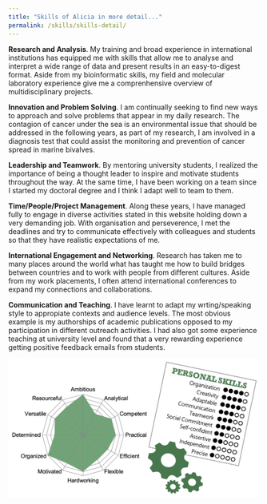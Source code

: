 ```yaml
---
title: "Skills of Alicia in more detail..."
permalink: /skills/skills-detail/
---
```


**Research and Analysis**. My training and broad experience in international institutions has equipped me with skills that allow me to analyse and interpret a wide range of data and present results in an easy-to-digest format. Aside from my bioinformatic skills, my field and molecular laboratory experience give me a comprenhensive overview of multidisciplinary projects.

**Innovation and Problem Solving**. I am continually seeking to find new ways to approach and solve problems that appear in my daily research. The contagion of cancer under the sea is an environmental issue that should be addressed in the following years, as part of my research, I am involved in a diagnosis test that could assist the monitoring and prevention of cancer spread in marine bivalves.

**Leadership and Teamwork**. By mentoring university students, I realized the importance of being a thought leader to inspire and motivate students throughout the way. At the same time, I have been working on a team since I started my doctoral degree and I think I adapt well to team to them.

**Time/People/Project Management**. Along these years, I have managed fully to engage in diverse activities stated in this website holding down a very demanding job. With organisation and perseverence, I met the deadlines and try to communicate effectively with colleagues and students so that they have realistic expectations of me.

**International Engagement and Networking**. Research has taken me to many places around the world what has taught me how to build bridges between countries and to work with people from different cultures. Aside from my work placements, I often attend international conferences to expand my connections and collaborations.

**Communication and Teaching**. I have learnt to adapt my wrting/speaking style to appropiate contexts and audience levels. The most obvious example is my authorships of academic publications opposed to my participation in different outreach activities. I had also got some experience teaching at university level and found that a very rewarding experience getting positive feedback emails from students.

<img src='/images/skills-bruzos.png'>  
